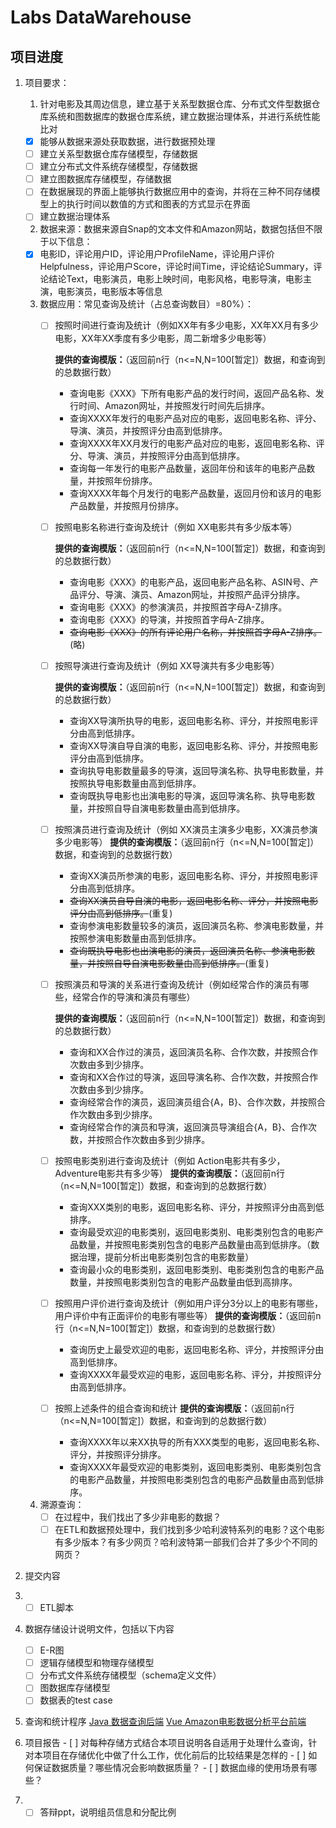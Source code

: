 # Labs DataWarehouse
## 项目进度

1. 项目要求：
   1.  针对电影及其周边信息，建立基于关系型数据仓库、分布式文件型数据仓库系统和图数据库的数据仓库系统，建立数据治理体系，并进行系统性能比对
      - [x] 能够从数据来源处获取数据，进行数据预处理
      - [ ] 建立关系型数据仓库存储模型，存储数据
      - [ ] 建立分布式文件系统存储模型，存储数据
      - [ ] 建立图数据库存储模型，存储数据
      - [ ] 在数据展现的界面上能够执行数据应用中的查询，并将在三种不同存储模型上的执行时间以数值的方式和图表的方式显示在界面
      - [ ] 建立数据治理体系
   2.  数据来源：数据来源自Snap的文本文件和Amazon网站，数据包括但不限于以下信息：
      
      - [x] 电影ID，评论用户ID，评论用户ProfileName，评论用户评价Helpfulness，评论用户Score，评论时间Time，评论结论Summary，评论结论Text，电影演员，电影上映时间，电影风格，电影导演，电影主演，电影演员，电影版本等信息
   3. 数据应用：常见查询及统计（占总查询数目）=80%）：
      - [ ] 按照时间进行查询及统计（例如XX年有多少电影，XX年XX月有多少电影，XX年XX季度有多少电影，周二新增多少电影等）

        **提供的查询模版：**（返回前n行（n<=N,N=100[暂定]）数据，和查询到的总数据行数）

         - 查询电影《XXX》下所有电影产品的发行时间，返回产品名称、发行时间、Amazon网址，并按照发行时间先后排序。
         - 查询XXXX年发行的电影产品对应的电影，返回电影名称、评分、导演、演员，并按照评分由高到低排序。
         - 查询XXXX年XX月发行的电影产品对应的电影，返回电影名称、评分、导演、演员，并按照评分由高到低排序。
         - 查询每一年发行的电影产品数量，返回年份和该年的电影产品数量，并按照年份排序。
         - 查询XXXX年每个月发行的电影产品数量，返回月份和该月的电影产品数量，并按照月份排序。

      - [ ] 按照电影名称进行查询及统计（例如 XX电影共有多少版本等）

        **提供的查询模版：**（返回前n行（n<=N,N=100[暂定]）数据，和查询到的总数据行数）

         - 查询电影《XXX》的电影产品，返回电影产品名称、ASIN号、产品评分、导演、演员、Amazon网址，并按照产品评分排序。
         - 查询电影《XXX》的参演演员，并按照首字母A-Z排序。
         - 查询电影《XXX》的导演，并按照首字母A-Z排序。
         - ~~查询电影《XXX》的所有评论用户名称，并按照首字母A-Z排序。~~(略)

      - [ ] 按照导演进行查询及统计（例如 XX导演共有多少电影等）

        **提供的查询模版：**（返回前n行（n<=N,N=100[暂定]）数据，和查询到的总数据行数）

        - 查询XX导演所执导的电影，返回电影名称、评分，并按照电影评分由高到低排序。
        - 查询XX导演自导自演的电影，返回电影名称、评分，并按照电影评分由高到低排序。
        - 查询执导电影数量最多的导演，返回导演名称、执导电影数量，并按照执导电影数量由高到低排序。
        - 查询既执导电影也出演电影的导演，返回导演名称、执导电影数量，并按照自导自演电影数量由高到低排序。
        
      - [ ] 按照演员进行查询及统计（例如 XX演员主演多少电影，XX演员参演多少电影等）
        **提供的查询模版：**（返回前n行（n<=N,N=100[暂定]）数据，和查询到的总数据行数）
        - 查询XX演员所参演的电影，返回电影名称、评分，并按照电影评分由高到低排序。
        - ~~查询XX演员自导自演的电影，返回电影名称、评分，并按照电影评分由高到低排序。~~(重复)
        - 查询参演电影数量较多的演员，返回演员名称、参演电影数量，并按照参演电影数量由高到低排序。
        - ~~查询既执导电影也出演电影的演员，返回演员名称、参演电影数量，并按照自导自演电影数量由高到低排序。~~(重复)
        
      - [ ] 按照演员和导演的关系进行查询及统计（例如经常合作的演员有哪些，经常合作的导演和演员有哪些）
      
        **提供的查询模版：**（返回前n行（n<=N,N=100[暂定]）数据，和查询到的总数据行数）
        - 查询和XX合作过的演员，返回演员名称、合作次数，并按照合作次数由多到少排序。
        - 查询和XX合作过的导演，返回导演名称、合作次数，并按照合作次数由多到少排序。
        - 查询经常合作的演员，返回演员组合{A，B}、合作次数，并按照合作次数由多到少排序。
        - 查询经常合作的演员和导演，返回演员导演组合{A，B}、合作次数，并按照合作次数由多到少排序。
      - [ ] 按照电影类别进行查询及统计（例如 Action电影共有多少，Adventure电影共有多少等）
        **提供的查询模版：**（返回前n行（n<=N,N=100[暂定]）数据，和查询到的总数据行数）
        - 查询XXX类别的电影，返回电影名称、评分，并按照评分由高到低排序。
        - 查询最受欢迎的电影类别，返回电影类别、电影类别包含的电影产品数量，并按照电影类别包含的电影产品数量由高到低排序。（数据治理，提前分析出电影类别包含的电影数量）
        - 查询最小众的电影类别，返回电影类别、电影类别包含的电影产品数量，并按照电影类别包含的电影产品数量由低到高排序。
      - [ ] 按照用户评价进行查询及统计（例如用户评分3分以上的电影有哪些，用户评价中有正面评价的电影有哪些等）
        **提供的查询模版：**（返回前n行（n<=N,N=100[暂定]）数据，和查询到的总数据行数）
        - 查询历史上最受欢迎的电影，返回电影名称、评分，并按照评分由高到低排序。
        - 查询XXXX年最受欢迎的电影，返回电影名称、评分，并按照评分由高到低排序。
      - [ ] 按照上述条件的组合查询和统计
        **提供的查询模版：**（返回前n行（n<=N,N=100[暂定]）数据，和查询到的总数据行数）
        - 查询XXXX年以来XX执导的所有XXX类型的电影，返回电影名称、评分，并按照评分排序。
        - 查询XXXX年最受欢迎的电影类别，返回电影类别、电影类别包含的电影产品数量，并按照电影类别包含的电影产品数量由高到低排序。
   4. 溯源查询：
      - [ ] 在过程中，我们找出了多少非电影的数据？
      - [ ] 在ETL和数据预处理中，我们找到多少哈利波特系列的电影？这个电影有多少版本？有多少网页？哈利波特第一部我们合并了多少个不同的网页？
2.  提交内容
   1. - [ ] ETL脚本
   2. 数据存储设计说明文件，包括以下内容
      - [ ] E-R图
      - [ ] 逻辑存储模型和物理存储模型
      - [ ] 分布式文件系统存储模型（schema定义文件）
      - [ ] 图数据库存储模型
      - [ ] 数据表的test case
   3. 查询和统计程序
      [Java 数据查询后端]()
      [Vue Amazon电影数据分析平台前端]()
   4.  项目报告
      - [ ] 对每种存储方式结合本项目说明各自适用于处理什么查询，针对本项目在存储优化中做了什么工作，优化前后的比较结果是怎样的
      - [ ] 如何保证数据质量？哪些情况会影响数据质量？
      - [ ] 数据血缘的使用场景有哪些？
   5. - [ ] 答辩ppt，说明组员信息和分配比例
